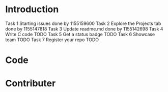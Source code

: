 # Introduction
Task 1 Starting issues done by 1155159600
Task 2 Explore the Projects tab done by 1155147818
Task 3 Update readme.md done by 1155142698
Task 4 Write C code TODO
Task 5 Get a status badge TODO
Task 6 Showcase team TODO
Task 7 Register your repo TODO

# Code

# Contributer
 
